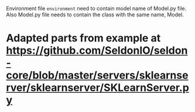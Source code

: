 
Environment file `environment` need to contain model name of Model.py file. Also Model.py file needs to contain the class with the same name, Model.

# Adapted parts from example at https://github.com/SeldonIO/seldon-core/blob/master/servers/sklearnserver/sklearnserver/SKLearnServer.py

